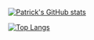 
[![Patrick's GitHub stats](https://github-readme-stats.vercel.app/api?username=patrickellis&theme=vue-dark&show_icons=true)](https://github.com/patrickellis/github-readme-stats)

[![Top Langs](https://github-readme-stats.vercel.app/api/top-langs/?username=patrickellis)](https://github.com/patrickellis/github-readme-stats)


